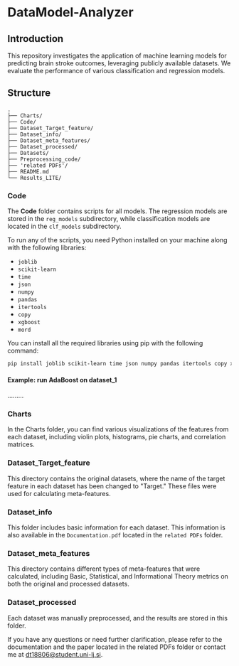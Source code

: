 # DataModel-Analyzer

## Introduction

This repository investigates the application of machine learning models for predicting brain stroke outcomes, leveraging publicly available datasets. We evaluate the performance of various classification and regression models.

## Structure

```
.
├── Charts/
├── Code/
├── Dataset_Target_feature/
├── Dataset_info/
├── Dataset_meta_features/
├── Dataset_processed/
├── Datasets/
├── Preprocessing_code/
├── 'related PDFs'/
├── README.md
└── Results_LITE/
```

### Code

The **Code** folder contains scripts for all models. The regression models are stored in the `reg_models` subdirectory, while classification models are located in the `clf_models` subdirectory.

To run any of the scripts, you need Python installed on your machine along with the following libraries:

- `joblib`
- `scikit-learn`
- `time`
- `json`
- `numpy`
- `pandas`
- `itertools`
- `copy`
- `xgboost`
- `mord`

You can install all the required libraries using pip with the following command:

```bash
pip install joblib scikit-learn time json numpy pandas itertools copy xgboost mord
```

#### Example: run AdaBoost on dataset_1

.........

### Charts

In the Charts folder, you can find various visualizations of the features from each dataset, including violin plots, histograms, pie charts, and correlation matrices.

### Dataset_Target_feature

This directory contains the original datasets, where the name of the target feature in each dataset has been changed to "Target." These files were used for calculating meta-features.

### Dataset_info

This folder includes basic information for each dataset. This information is also available in the `Documentation.pdf` located in the `related PDFs` folder.

### Dataset_meta_features

This directory contains different types of meta-features that were calculated, including Basic, Statistical, and Informational Theory metrics on both the original and processed datasets.

### Dataset_processed

Each dataset was manually preprocessed, and the results are stored in this folder.

If you have any questions or need further clarification, please refer to the documentation and the paper located in the related PDFs folder or contact me at dt18806@student.uni-lj.si.

